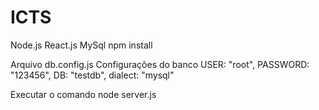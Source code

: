 # ICTS

Node.js React.js MySql
npm install

Arquivo db.config.js
Configurações do banco
USER: "root",
  PASSWORD: "123456",
  DB: "testdb",
  dialect: "mysql"

Executar o comando
node server.js
